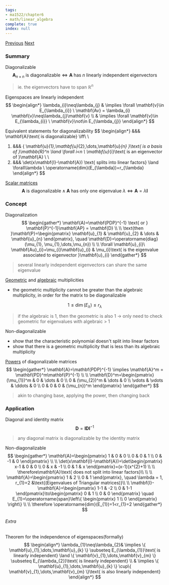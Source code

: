 ```yaml
---
tags:
- ma1522/chapter6
- math/linear_algebra
complete: true
index: null
---
```

[Previous](/labyrinth/notes/math/ma1522/eigenvectors)   [Next](/labyrinth/notes/math/ma1522/orthogonal_diagonalization)
### Summary
Diagonalizable
$$
\mathbf{A}_{n\times n}\text{ is diagonalizable}\iff \mathbf{A}\text{ has }n\text{ linearly independent eigenvectors}
$$
> ie. the eigenvectors have to span $\mathbb{R}^n$

Eigenspaces are linearly independent
$$
\begin{align*}
\lambda_{i}\neq\lambda_{j} & \implies \forall \mathbf{v}\in E_{\lambda_{i}} \ \mathbf{Av} = \lambda_{i} \mathbf{v}\neq\lambda_{j}\mathbf{v} \\
& \implies \forall \mathbf{v}\in E_{\lambda_{i}} \ \mathbf{v}\not\in E_{\lambda_{j}}
\end{align*}
$$

Equivalent statements for diagonalizability
$$
\begin{align*}
&&& \mathbf{A}\text{ is diagonalizable} \iff\\
\\
1) &&& \{ \mathbf{u}_{1},\mathbf{u}_{2},\dots,\mathbf{u}_{n} \}\text{ is a basis of }\mathbb{R}^n \land \forall i<n \ \mathbf{u}_{i}\text{ is an eigenvector of }\mathbf{A} \\
\\
2) &&& \det(x\mathbf{I}-\mathbf{A}) \text{ splits into linear factors} \land \forall\lambda \ \operatorname{dim}(E_{\lambda})=r_{\lambda}
\end{align*}
$$

[Scalar matrices](/labyrinth/notes/math/ma1522/special_matrices#^ca64e0)
$$
\mathbf{A}\text{ is diagonalizable}\land\mathbf{A}\text{ has only one eigenvalue }\lambda \iff \mathbf{A}=\lambda \mathbf{I}
$$
### Concept
Diagonalization
$$
\begin{gather*}
\mathbf{A}=\mathbf{PDP}^{-1} \text{ or } \mathbf{P}^{-1}\mathbf{AP} = \mathbf{D} \\
\\
\text{then }\mathbf{P}=\begin{pmatrix}
\mathbf{u}_{1} & \mathbf{u}_{2} & \dots & \mathbf{u}_{n}
\end{pmatrix}, \quad \mathbf{D}=\operatorname{diag}(\mu_{1}, \mu_{1},\dots,\mu_{n}) \\
\\
\forall \mathbf{u}_{i}\ \mathbf{Au}_{i}=\mu_{i}\mathbf{u}_{i} & \mu_{i}\text{ is the eigenvalue associated to eigenvector }\mathbf{u}_{i}
\end{gather*}
$$
> several linearly independent eigenvectors can share the same eigenvalue

[Geometric](/labyrinth/notes/math/ma1522/eigenvectors#^444228) and [algebraic](/labyrinth/notes/math/ma1522/eigenvectors#^3360ad) multiplicities
- the geometric multiplicity cannot be greater than the algebraic multiplicity, in order for the matrix to be diagonalizable

$$
1\leq \operatorname{dim}(E_{\lambda})\leq r_{\lambda}
$$
> if the algebraic is 1, then the geometric is also 1 -> only need to check geometric for eigenvalues with algebraic > 1

Non-diagonalizable
- show that the characteristic polynomial doesn't split into linear factors
- show that there is a geometric multiplicity that is less than its algebraic multiplicity

[Powers](/labyrinth/notes/math/ma1522/matrix_multiplication#^6a9606) of diagonalizable matrices
$$
\begin{gather*}
\mathbf{A}=\mathbf{PDP}^{-1} \implies \mathbf{A}^m = \mathbf{PD}^m\mathbf{P}^{-1} \\
\\
\mathbf{D}^m=\begin{pmatrix}
(\mu_{1})^m & 0 & \dots & 0 \\
0 & (\mu_{2})^m & \dots & 0 \\
\vdots & \vdots & \ddots & 0 \\
0 & 0 & 0 & (\mu_{n})^m
\end{pmatrix} 
\end{gather*}
$$
> akin to changing base, applying the power, then changing back
### Application
Diagonal and identity matrix
$$
\mathbf{D}=\mathbf{IDI}^{-1}
$$
> any diagonal matrix is diagonalizable by the identity matrix

Non-diagonalizable
$$
\begin{gather*}
\mathbf{A}=\begin{pmatrix}
1 & 0 & 0 \\
0 & 0 & 1 \\
0 & -1 & 0
\end{pmatrix} \\
\\
\det(x\mathbf{I}-\mathbf{A})=\det\begin{pmatrix}
x-1 & 0 & 0 \\
0 & x & -1 \\
0 & 1 & x
\end{pmatrix}=(x-1)(x^{2}+1) \\
\\
\therefore\mathbf{A}\text{ does not split into linear factors}\\
\\
\\
\mathbf{A}=\begin{pmatrix}
1 & 2 \\ 0 & 1
\end{pmatrix}, \quad \lambda = 1, r_{1}=2 &\text{(Eigenvalues of Triangular matrices)}\\
\\
\mathbf{I}-\mathbf{A}=\begin{pmatrix}
1-1 & -2 \\ 0 & 1-1
\end{pmatrix}\to\begin{pmatrix}
0 & 1 \\ 0 & 0
\end{pmatrix} \quad E_{1}=\operatorname{span}\left\{ \begin{pmatrix}
1 \\
0
\end{pmatrix} \right\} \\
\\
\therefore \operatorname{dim}(E_{1})=1<r_{1}=2
\end{gather*}
$$
###### Extra
Theorem for the independence of eigenspaces(formally)
$$
\begin{align*}
\lambda_{1}\neq\lambda_{2}& \implies \{ \mathbf{u}_{1},\dots,\mathbf{u}_{k} \} \subseteq E_{\lambda_{1}}\text{ is linearly independent} \land \{ \mathbf{v}_{1},\dots,\mathbf{v}_{m} \} \subseteq E_{\lambda_{2}}\text{ is linearly independent} \\
& \implies \{ \mathbf{u}_{1},\dots,\mathbf{u}_{k} \} \cup\{ \mathbf{v}_{1},\dots,\mathbf{v}_{m} \}\text{ is also linearly independent}
\end{align*}
$$